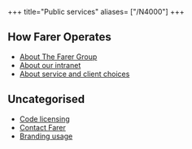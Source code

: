 +++
title="Public services"
aliases= ["/N4000"]
+++

## How Farer Operates
- [About The Farer Group](/N4003)
- [About our intranet](/N4004)
- [About service and client choices](/N4005)

## Uncategorised
- [Code licensing](/N4001)
- [Contact Farer](/N4002)
- [Branding usage](/N4006)